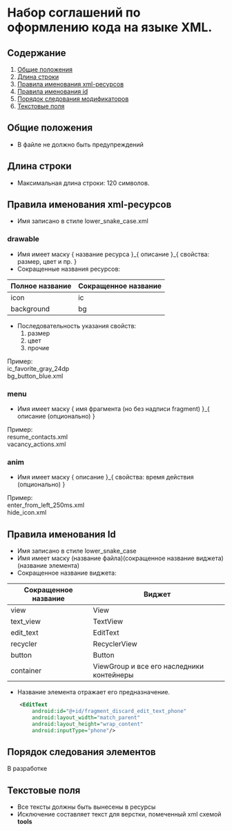 # Набор соглашений по оформлению кода на языке XML. 

## Содержание
1. [Общие положения](#common_rules)
1. [Длина строки](#line_length)
1. [Правила именования xml-ресурсов](#resources_naming)
1. [Правила именования id](#id_naming)
1. [Порядок следования модификаторов](#modifier_order) 
1. [Текстовые поля](#text_fields)

## <a name='common_rules'>Общие положения</a>
- В файле не должно быть предупреждений

## <a name='line_length'>Длина строки</a>
- Максимальная длина строки: 120 символов.

## <a name='resources_naming'>Правила именования xml-ресурсов</a>
- Имя записано в стиле lower_snake_case.xml

### drawable
- Имя имеет маску { название ресурса }\_{ описание }\_{ свойства: размер, цвет и пр. }
- Сокращенные названия ресурсов:

| Полное название | Сокращенное название |
| --------------- | -------------------- |
| icon            | ic                   |
| background      | bg                   |

- Последовательность указания свойств:
  1. размер
  2. цвет
  3. прочие

Пример:\
ic_favorite_gray_24dp\
bg_button_blue.xml

### menu
- Имя имеет маску { имя фрагмента (но без надписи fragment) }_{ описание (опционально) }

Пример:\
resume_contacts.xml\
vacancy_actions.xml

### anim
- Имя имеет маску { описание }\_{ свойства: время действия (опционально) }

Пример:\
enter_from_left_250ms.xml\
hide_icon.xml

## <a name='id_naming'>Правила именования Id</a>
- Имя записано в стиле lower_snake_case
- Имя имеет маску (название файла)(сокращенное название виджета)(название элемента) 
- Сокращенное название виджета:

| Сокращенное название | Виджет |
| ------ | ------ |
| view | View |
| text_view | TextView |
| edit_text | EditText |
| recycler | RecyclerView |
| button | Button |
| container | ViewGroup и все его наследники контейнеры |
- Название элемента отражает его предназначение. 


```xml
    <EditText
        android:id="@+id/fragment_discard_edit_text_phone"
        android:layout_width="match_parent"
        android:layout_height="wrap_content"
        android:inputType="phone"/>
```

## <a name='modifier_order'>Порядок следования элементов</a>
В разработке

## <a name='text_fields'>Текстовые поля</a>
- Все тексты должны быть вынесены в ресурсы
- Исключение составляет текст для верстки, помеченный xml схемой **tools**
